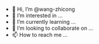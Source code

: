 - 👋 Hi, I’m @wang-zhicong
- 👀 I’m interested in ...
- 🌱 I’m currently learning ...
- 💞️ I’m looking to collaborate on ...
- 📫 How to reach me ...

<!---
wang-zhicong/wang-zhicong is a ✨ special ✨ repository because its `README.md` (this file) appears on your GitHub profile.
You can click the Preview link to take a look at your changes.
--->
